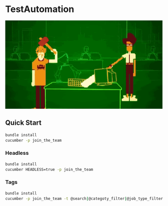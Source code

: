 # TestAutomation

![alt text](https://github.com/jaikejennison/HealthBridgeDemo/blob/master/JoinTheTeam/TestAutomation/logo.gif "Who tests the tester?")

## Quick Start

```bash
bundle install
cucumber -p join_the_team
```

### Headless

```bash
bundle install
cucumber HEADLESS=true -p join_the_team
```

### Tags

```bash
bundle install
cucumber -p join_the_team -t @search|@categoty_filter|@job_type_filter|@location_filter|@search_and_filter
```
